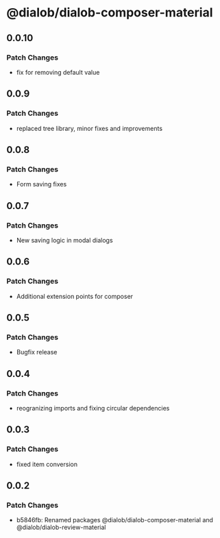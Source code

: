 # @dialob/dialob-composer-material

## 0.0.10

### Patch Changes

- fix for removing default value

## 0.0.9

### Patch Changes

- replaced tree library, minor fixes and improvements

## 0.0.8

### Patch Changes

- Form saving fixes

## 0.0.7

### Patch Changes

- New saving logic in modal dialogs

## 0.0.6

### Patch Changes

- Additional extension points for composer

## 0.0.5

### Patch Changes

- Bugfix release

## 0.0.4

### Patch Changes

- reogranizing imports and fixing circular dependencies

## 0.0.3

### Patch Changes

- fixed item conversion

## 0.0.2

### Patch Changes

- b5846fb: Renamed packages @dialob/dialob-composer-material and @dialob/dialob-review-material
